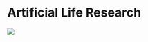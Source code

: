 # Artificial Life Research

[![](https://github.com/kenticent9/artificial-life-research/blob/main/images/intro_presn.png)](https://docs.google.com/presentation/d/1qDL7AiJtFkUmcjZ7NA7DvNNrfywmxxwxSJHwM387u4A/edit?usp=sharing)
